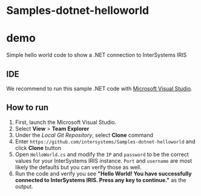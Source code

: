 # Samples-dotnet-helloworld

# demo
Simple hello world code to show a .NET connection to InterSystems IRIS

## IDE

We recommend to run this sample .NET code with [Microsoft Visual Studio](https://visualstudio.microsoft.com/downloads). 

## How to run

1. First, launch the Microsoft Visual Studio.
2. Select **View** > **Team Explorer**
3. Under the *Local Git Repository*, select **Clone** command 
4. Enter `https://github.com/intersystems/Samples-dotnet-helloworld` and click **Clone** button
5. Open `HelloWorld.cs` and modify the `IP` and `password` to be the correct values for your InterSystems IRIS instance. `Port` and `username` are most likely the defaults but you can verify those as well.
6. Run the code and verify you see **"Hello World! You have successfully connected to InterSystems IRIS. Press any key to continue."** as the output.
